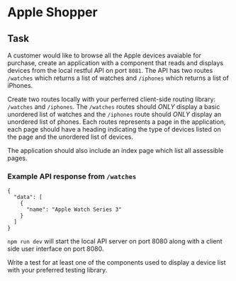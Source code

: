 # Apple Shopper

## Task

A customer would like to browse all the Apple devices avaiable for purchase, create an application with a component that reads and displays devices from the local restful API on port `8081`.
The API has two routes `/watches` which returns a list of watches and `/iphones` which returns a list of iPhones.

Create two routes locally with your perferred client-side routing library: `/watches` and `/iphones`. The `/watches` routes should *ONLY* display a basic unordered list of watches and the `/iphones` route should *ONLY* display an unordered list of phones.
Each routes represents a page in the application, each page should have a heading indicating the type of devices listed on the page and the unordered list of devices.

The application should also include an index page which list all assessible pages.

### Example API response from `/watches`

```
{
  "data": [
    {
      "name": "Apple Watch Series 3" 
    }
  ]
}
```

`npm run dev` will start the local API server on port 8080 along with a client side user interface on port 8080.


Write a test for at least one of the components used to display a device list with your preferred testing library. 
